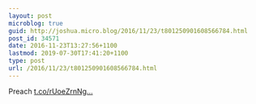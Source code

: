 ```yaml
---
layout: post
microblog: true
guid: http://joshua.micro.blog/2016/11/23/t801250901608566784.html
post_id: 34571
date: 2016-11-23T13:27:56+1100
lastmod: 2019-07-30T17:41:20+1100
type: post
url: /2016/11/23/t801250901608566784.html
---
```

Preach [t.co/rUoeZrnNg...](https://t.co/rUoeZrnNgr)
